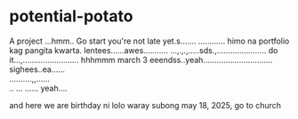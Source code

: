 # potential-potato
A project
...hmm..
Go start you're not late yet.s.......
............
himo na portfolio kag pangita kwarta. lentees......awes...........
...,.,.,.....sds.,......................
do it...,.........................
 hhhmmm march 3 eeendss..yeah...............................
 sighees..ea......
 <br>..........,,......
 <br>..
...
......
 yeah....

 and here we are birthday ni lolo waray subong may 18, 2025, go to church
<!-- I will start today freelancing and VA help meqq....

help me help me helpppp.....

mashed potato
heyy

hello. s.
